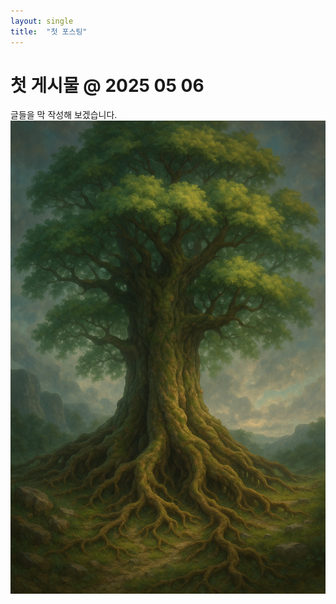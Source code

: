 ```yaml
---
layout: single
title:  "첫 포스팅"
---
```


# 첫 게시물 @ 2025 05 06

글들을 막 작성해 보겠습니다.
![alt text](image.png)